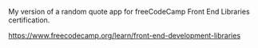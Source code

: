 My version of a random quote app for freeCodeCamp Front End Libraries certification.

https://www.freecodecamp.org/learn/front-end-development-libraries